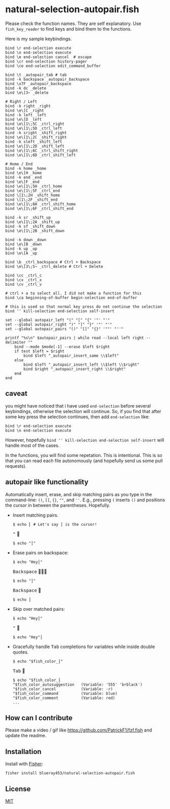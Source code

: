 # natural-selection-autopair.fish

Please check the function names. They are self explanatory. Use `fish_key_reader` to find keys and bind them to the functions.

Here is my sample keybindings.
```
bind \r end-selection execute
bind \n end-selection execute
bind \e end-selection cancel  # escape
bind \cr end-selection history-pager
bind \ce end-selection edit_command_buffer

bind \t _autopair_tab # tab
bind -k backspace _autopair_backspace
bind \x7F _autopair_backspace
bind -k dc _delete
bind \e\[3~ _delete

# Right / Left
bind -k right _right
bind \e\[C _right
bind -k left _left
bind \e\[D _left
bind \e\[1\;5C _ctrl_right
bind \e\[1\;5D _ctrl_left
bind -k sright _shift_right
bind \e\[1\;2C _shift_right
bind -k sleft _shift_left
bind \e\[1\;2D _shift_left
bind \e\[1\;6C _ctrl_shift_right
bind \e\[1\;6D _ctrl_shift_left

# Home / End
bind -k home _home
bind \e\[H _home
bind -k end _end
bind \e\[F _end
bind \e\[1\;5H _ctrl_home
bind \e\[1\;5F _ctrl_end
bind \[1\;2H _shift_home
bind \[1\;2F _shift_end
bind \e\[1\;6H _ctrl_shift_home
bind \e\[1\;6F _ctrl_shift_end

bind -k sr _shift_up
bind \e\[1\;2A _shift_up
bind -k sf _shift_down
bind \e\[1\;2B _shift_down

bind -k down _down
bind \e\[B _down
bind -k up _up
bind \e\[A _up

bind \b _ctrl_backspace # Ctrl + Backspace
bind \e\[3\;5~ _ctrl_delete # Ctrl + Delete

bind \cc _ctrl_c
bind \cx _ctrl_x
bind \cv _ctrl_v

# ctrl + a to select all. I did not make a function for this
bind \ca beginning-of-buffer begin-selection end-of-buffer

# this is used so that normal key press do not continue the selection
bind '' kill-selection end-selection self-insert

set --global autopair_left "(" "[" "{" '"' "'"
set --global autopair_right ")" "]" "}" '"' "'"
set --global autopair_pairs "()" "[]" "{}" '""' "''"

printf "%s\n" $autopair_pairs | while read --local left right --delimiter ""
    bind --mode $mode[-1] --erase $left $right
    if test $left = $right
        bind $left "_autopair_insert_same \\$left"
    else
        bind $left "_autopair_insert_left \\$left \\$right"
        bind $right "_autopair_insert_right \\$right"
    end
end
```
## caveat

you might have noticed that i have used `end-selection` before several keybindings, otherwise the selection will continue. So, if you find that after some key press the selection continues, then add `end-selection` like:

```
bind \r end-selection execute
bind \n end-selection execute
```

However, hopefully `bind '' kill-selection end-selection self-insert` will handle most of the cases.

In the functions, you will find some repetation. This is intentional. This is so that you can read each file autonomously (and hopefully send us some pull requests).

## autopair like functionality

Automatically insert, erase, and skip matching pairs as you type in the command-line: `()`, `[]`, `{}`, `""`, and `''`. E.g., pressing `(` inserts `()` and positions the cursor in between the parentheses. Hopefully.

- Insert matching pairs.

  ```console
  $ echo ⎢ # Let's say ⎪ is the cursor!
  ```

  <kbd>"</kbd> 🥊

  ```console
  $ echo "⎪"
  ```

- Erase pairs on backspace:

  ```console
  $ echo "Hey⎪"
  ```

  <kbd>Backspace</kbd> 🥊🥊🥊

  ```console
  $ echo "⎪"
  ```

  <kbd>Backspace</kbd> 🥊

  ```console
  $ echo ⎪
  ```

- Skip over matched pairs:

  ```console
  $ echo "Hey⎪"
  ```

  <kbd>"</kbd> 🥊

  ```console
  $ echo "Hey"⎪
  ```

- Gracefully handle <kbd>Tab</kbd> completions for variables while inside double quotes.

  ```console
  $ echo "$fish_color_⎪"
  ```

  <kbd>Tab</kbd> 🥊

  ```console
  $ echo "$fish_color_⎪
  "$fish_color_autosuggestion   (Variable: '555' 'brblack')
  "$fish_color_cancel           (Variable: -r)
  "$fish_color_command          (Variable: blue)
  "$fish_color_comment          (Variable: red)
  ...
  ```

## How can I contribute

Please make a video / gif like https://github.com/PatrickF1/fzf.fish and update the readme.

## Installation

Install with [Fisher](https://github.com/jorgebucaran/fisher):

```console
fisher install blueray453/natural-selection-autopair.fish
```

## License

[MIT](LICENSE.md)
